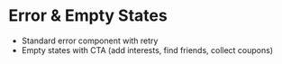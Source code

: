 # Error & Empty States
- Standard error component with retry
- Empty states with CTA (add interests, find friends, collect coupons)
